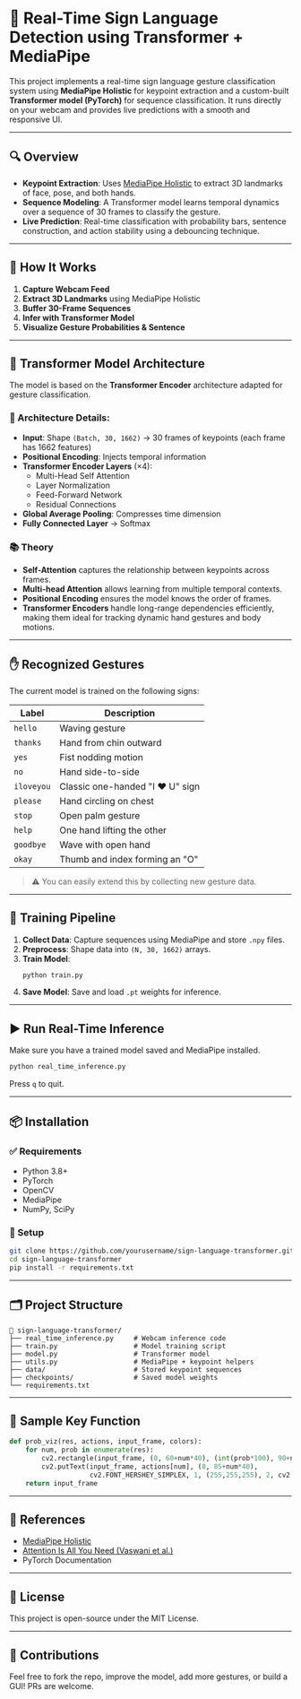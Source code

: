 # 🤟 Real-Time Sign Language Detection using Transformer + MediaPipe

This project implements a real-time sign language gesture classification system using **MediaPipe Holistic** for keypoint extraction and a custom-built **Transformer model (PyTorch)** for sequence classification. It runs directly on your webcam and provides live predictions with a smooth and responsive UI.

---

## 🔍 Overview

- **Keypoint Extraction**: Uses [MediaPipe Holistic](https://google.github.io/mediapipe/solutions/holistic.html) to extract 3D landmarks of face, pose, and both hands.
- **Sequence Modeling**: A Transformer model learns temporal dynamics over a sequence of 30 frames to classify the gesture.
- **Live Prediction**: Real-time classification with probability bars, sentence construction, and action stability using a debouncing technique.

---

## 📸 How It Works

1. **Capture Webcam Feed**
2. **Extract 3D Landmarks** using MediaPipe Holistic
3. **Buffer 30-Frame Sequences**
4. **Infer with Transformer Model**
5. **Visualize Gesture Probabilities & Sentence**

---

## 🧠 Transformer Model Architecture

The model is based on the **Transformer Encoder** architecture adapted for gesture classification.

### 🔧 Architecture Details:

- **Input**: Shape `(Batch, 30, 1662)` → 30 frames of keypoints (each frame has 1662 features)
- **Positional Encoding**: Injects temporal information
- **Transformer Encoder Layers** (×4):
  - Multi-Head Self Attention
  - Layer Normalization
  - Feed-Forward Network
  - Residual Connections
- **Global Average Pooling**: Compresses time dimension
- **Fully Connected Layer** → Softmax

### 📚 Theory

- **Self-Attention** captures the relationship between keypoints across frames.
- **Multi-head Attention** allows learning from multiple temporal contexts.
- **Positional Encoding** ensures the model knows the order of frames.
- **Transformer Encoders** handle long-range dependencies efficiently, making them ideal for tracking dynamic hand gestures and body motions.

---

## ✋ Recognized Gestures

The current model is trained on the following signs:

| Label      | Description                        |
|------------|------------------------------------|
| `hello`    | Waving gesture                     |
| `thanks`   | Hand from chin outward             |
| `yes`      | Fist nodding motion                |
| `no`       | Hand side-to-side                  |
| `iloveyou` | Classic one-handed "I ❤️ U" sign   |
| `please`   | Hand circling on chest             |
| `stop`     | Open palm gesture                  |
| `help`     | One hand lifting the other         |
| `goodbye`  | Wave with open hand                |
| `okay`     | Thumb and index forming an "O"     |

> ⚠️ You can easily extend this by collecting new gesture data.

---

## 🧪 Training Pipeline

1. **Collect Data**: Capture sequences using MediaPipe and store `.npy` files.
2. **Preprocess**: Shape data into `(N, 30, 1662)` arrays.
3. **Train Model**:
   ```bash
   python train.py
   ```
4. **Save Model**: Save and load `.pt` weights for inference.

---

## ▶️ Run Real-Time Inference

Make sure you have a trained model saved and MediaPipe installed.

```bash
python real_time_inference.py
```

Press `q` to quit.

---

## 📦 Installation

### ✅ Requirements

- Python 3.8+
- PyTorch
- OpenCV
- MediaPipe
- NumPy, SciPy

### 🔧 Setup

```bash
git clone https://github.com/yourusername/sign-language-transformer.git
cd sign-language-transformer
pip install -r requirements.txt
```

---

## 🗂️ Project Structure

```
📂 sign-language-transformer/
├── real_time_inference.py     # Webcam inference code
├── train.py                   # Model training script
├── model.py                   # Transformer model
├── utils.py                   # MediaPipe + keypoint helpers
├── data/                      # Stored keypoint sequences
├── checkpoints/               # Saved model weights
└── requirements.txt
```

---

## 🧠 Sample Key Function

```python
def prob_viz(res, actions, input_frame, colors):
    for num, prob in enumerate(res):
        cv2.rectangle(input_frame, (0, 60+num*40), (int(prob*100), 90+num*40), colors[num], -1)
        cv2.putText(input_frame, actions[num], (0, 85+num*40),
                    cv2.FONT_HERSHEY_SIMPLEX, 1, (255,255,255), 2, cv2.LINE_AA)
    return input_frame
```

---

## 📖 References

- [MediaPipe Holistic](https://google.github.io/mediapipe/solutions/holistic)
- [Attention Is All You Need (Vaswani et al.)](https://arxiv.org/abs/1706.03762)
- PyTorch Documentation

---

## 📄 License

This project is open-source under the MIT License.

---

## 🙌 Contributions

Feel free to fork the repo, improve the model, add more gestures, or build a GUI! PRs are welcome.